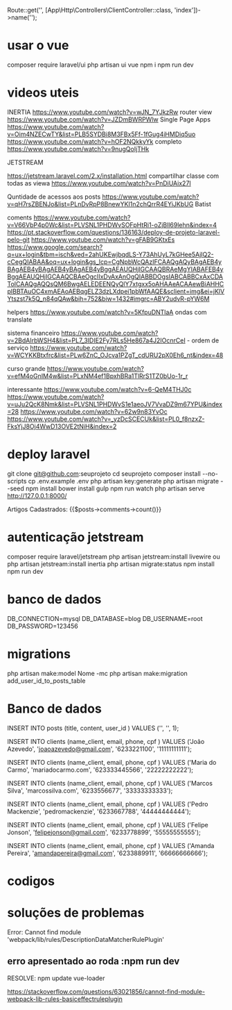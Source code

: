 


Route::get('', [App\Http\Controllers\ClientController::class, 'index'])->name('');

# usar o vue 

composer require laravel/ui
php artisan ui vue
npm i
npm run dev

# videos uteis 
INERTIA 
https://www.youtube.com/watch?v=wJN_7YJkzRw router view
https://www.youtube.com/watch?v=JZDmBWRPWlw Single Page Apps
https://www.youtube.com/watch?v=Oim4NZECwTY&list=PLB5SYDBi8M3FBx5Ff-1fGug4iHMDiq5uo
https://www.youtube.com/watch?v=hOF2NQkkyYk completo 
https://www.youtube.com/watch?v=9nugQoIjTHk

JETSTREAM 

https://jetstream.laravel.com/2.x/installation.html
compartilhar classe com todas as viewa
https://www.youtube.com/watch?v=PnDiUAix27I

Quntidade de acessos aos posts
https://www.youtube.com/watch?v=qH7rsZBENJo&list=PLnDvRpP8BnewYKI1n2chQrrR4EYiJKbUG Batist

coments 
https://www.youtube.com/watch?v=V66VbP4p0Wc&list=PLVSNL1PHDWvSOFpHtRi1-oZjBll69lehn&index=4
https://pt.stackoverflow.com/questions/136163/deploy-de-projeto-laravel-pelo-git
https://www.youtube.com/watch?v=gFAB9GKtxEs
https://www.google.com/search?q=ux+login&tbm=isch&ved=2ahUKEwjbqdLS-Y73AhUyL7kGHee5AjIQ2-cCegQIABAA&oq=ux+login&gs_lcp=CgNpbWcQAzIFCAAQgAQyBAgAEB4yBAgAEB4yBAgAEB4yBAgAEB4yBggAEAUQHjIGCAAQBRAeMgYIABAFEB4yBggAEAUQHjIGCAAQCBAeOgcIIxDvAxAnOgQIABBDOgsIABCABBCxAxCDAToICAAQgAQQsQM6BwgAELEDEENQyQlY7xtgxx5oAHAAeACAAewBiAHHCpIBBTAuOC4xmAEAoAEBqgELZ3dzLXdpei1pbWfAAQE&sclient=img&ei=jKlVYtszst7k5Q_n84qQAw&bih=752&biw=1432#imgrc=ABY2udvR-pYW6M

helpers 
https://www.youtube.com/watch?v=5KfpuDNTlaA
ondas com translate 

sistema financeiro
https://www.youtube.com/watch?v=2BdAIrbWSH4&list=PL7_3IDIE2Fy7RLs5He867a4J2IOcnrCeI - ordem de serviço 
https://www.youtube.com/watch?v=WCYKKBtxfrc&list=PLw6ZnC_OJcva1PZgT_cdURU2pX0Eh6_nt&index=48

curso grande 
https://www.youtube.com/watch?v=efM4oGnIM4w&list=PLxNM4ef1BpxhBRa1TlRrS1TZ0bUo-1r_r

interessante
https://www.youtube.com/watch?v=6-QeM4THJ0c
https://www.youtube.com/watch?v=uJu2QcK8Nmk&list=PLVSNL1PHDWvS1e1aeoJV7VvaDZ9m67YPU&index=28
https://www.youtube.com/watch?v=62w9n83YvOc
https://www.youtube.com/watch?v=_yzDcSCECUk&list=PL0_f8nzxZ-FksYjJ8Oj4WwD13OVE2tNiH&index=2

# deploy laravel 
git clone git@github.com:seuprojeto
cd seuprojeto
composer install --no-scripts
cp .env.example .env
php artisan key:generate
php artisan migrate --seed
npm install
bower install
gulp
npm run watch
php artisan serve 
http://127.0.0.1:8000/

 <p>Artigos Cadastrados: {{$posts->comments->count()}}</p>

# autenticação  jetstream

composer require laravel/jetstream
php artisan jetstream:install livewire ou php artisan jetstream:install inertia
php artisan migrate:status
npm install
npm run dev

# banco de dados 
DB_CONNECTION=mysql
DB_DATABASE=blog
DB_USERNAME=root
DB_PASSWORD=123456

# migrations 
php artisan make:model Nome -mc
php artisan make:migration add_user_id_to_posts_table

# Banco de dados 

INSERT INTO posts (title, content, user_id ) VALUES ('', '', 1);

INSERT INTO clients (name_client, email, phone, cpf ) VALUES ('João Azevedo', 'joaoazevedo@gmail.com', '6233221100', '11111111111');

INSERT INTO clients (name_client, email, phone, cpf ) VALUES ('Maria do Carmo', 'mariadocarmo.com', '623333445566', '22222222222');

INSERT INTO clients (name_client, email, phone, cpf ) VALUES ('Marcos Silva', 'marcossilva.com', '6233556677', '33333333333');

INSERT INTO clients (name_client, email, phone, cpf ) VALUES ('Pedro Mackenzie', 'pedromackenzie', '6233667788', '44444444444');

INSERT INTO clients (name_client, email, phone, cpf ) VALUES ('Felipe Jonson', 'felipejonson@gmail.com', '6233778899', '55555555555');

INSERT INTO clients (name_client, email, phone, cpf ) VALUES ('Amanda Pereira', 'amandapereira@gmail.com', '6233889911', '66666666666');

# codigos 


# soluções de problemas 

Error: Cannot find module 'webpack/lib/rules/DescriptionDataMatcherRulePlugin'
## erro apresentado ao roda :npm run dev
RESOLVE: 
npm update vue-loader

https://stackoverflow.com/questions/63021856/cannot-find-module-webpack-lib-rules-basiceffectruleplugin
